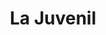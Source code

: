 ---
title: "La Juvenil"
url: /ciudad-autonoma-de-buenos-aires/la-juvenil-avenida-pueyrredon-2/
shop: pasta
---
